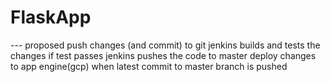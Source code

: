# FlaskApp
--- proposed
push changes (and commit) to git
jenkins builds and tests the changes 
if test passes jenkins pushes the code to master
deploy changes to app engine(gcp) when latest commit to master branch is pushed